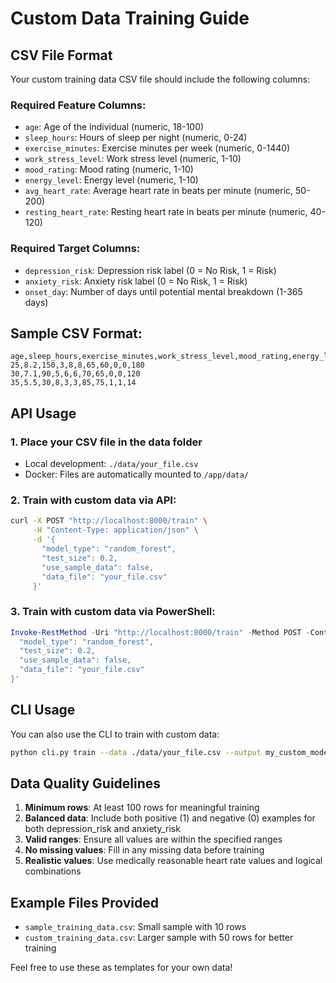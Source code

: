 # Custom Data Training Guide

## CSV File Format

Your custom training data CSV file should include the following columns:

### Required Feature Columns:
- `age`: Age of the individual (numeric, 18-100)
- `sleep_hours`: Hours of sleep per night (numeric, 0-24)
- `exercise_minutes`: Exercise minutes per week (numeric, 0-1440)
- `work_stress_level`: Work stress level (numeric, 1-10)
- `mood_rating`: Mood rating (numeric, 1-10)  
- `energy_level`: Energy level (numeric, 1-10)
- `avg_heart_rate`: Average heart rate in beats per minute (numeric, 50-200)
- `resting_heart_rate`: Resting heart rate in beats per minute (numeric, 40-120)

### Required Target Columns:
- `depression_risk`: Depression risk label (0 = No Risk, 1 = Risk)
- `anxiety_risk`: Anxiety risk label (0 = No Risk, 1 = Risk)
- `onset_day`: Number of days until potential mental breakdown (1-365 days)

## Sample CSV Format:
```csv
age,sleep_hours,exercise_minutes,work_stress_level,mood_rating,energy_level,avg_heart_rate,resting_heart_rate,depression_risk,anxiety_risk,onset_day
25,8.2,150,3,8,8,65,60,0,0,180
30,7.1,90,5,6,6,70,65,0,0,120
35,5.5,30,8,3,3,85,75,1,1,14
```

## API Usage

### 1. Place your CSV file in the data folder
- Local development: `./data/your_file.csv`
- Docker: Files are automatically mounted to `/app/data/`

### 2. Train with custom data via API:
```bash
curl -X POST "http://localhost:8000/train" \
     -H "Content-Type: application/json" \
     -d '{
       "model_type": "random_forest",
       "test_size": 0.2,
       "use_sample_data": false,
       "data_file": "your_file.csv"
     }'
```

### 3. Train with custom data via PowerShell:
```powershell
Invoke-RestMethod -Uri "http://localhost:8000/train" -Method POST -ContentType "application/json" -Body '{
  "model_type": "random_forest",
  "test_size": 0.2,
  "use_sample_data": false,
  "data_file": "your_file.csv"
}'
```

## CLI Usage

You can also use the CLI to train with custom data:
```bash
python cli.py train --data ./data/your_file.csv --output my_custom_model.joblib
```

## Data Quality Guidelines

1. **Minimum rows**: At least 100 rows for meaningful training
2. **Balanced data**: Include both positive (1) and negative (0) examples for both depression_risk and anxiety_risk
3. **Valid ranges**: Ensure all values are within the specified ranges
4. **No missing values**: Fill in any missing data before training
5. **Realistic values**: Use medically reasonable heart rate values and logical combinations

## Example Files Provided

- `sample_training_data.csv`: Small sample with 10 rows
- `custom_training_data.csv`: Larger sample with 50 rows for better training

Feel free to use these as templates for your own data!